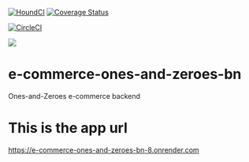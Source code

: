 [![HoundCI](https://img.shields.io/badge/reviewed%20by-Hound-%23a873d1.svg)](https://houndci.com)
[![Coverage Status](https://coveralls.io/repos/github/atlp-rwanda/e-commerce-ones-and-zeroes-bn/badge.svg?branch=develop)](https://coveralls.io/github/atlp-rwanda/e-commerce-ones-and-zeroes-bn?branch=develop)

[![CircleCI](https://circleci.com/gh/atlp-rwanda/e-commerce-ones-and-zeroes-bn/tree/develop.svg?style=svg)](https://app.circleci.com/pipelines/github/atlp-rwanda/e-commerce-ones-and-zeroes-bn/?branch=develop)

<a href="https://codeclimate.com/github/atlp-rwanda/e-commerce-ones-and-zeroes-bn/maintainability"><img src="https://api.codeclimate.com/v1/badges/96fe3287c00809455ce7/maintainability" /></a>

# e-commerce-ones-and-zeroes-bn

Ones-and-Zeroes e-commerce backend

# This is the app url

https://e-commerce-ones-and-zeroes-bn-8.onrender.com
